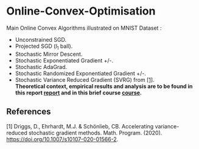 # Online-Convex-Optimisation
Main Online Convex Algorithms illustrated on MNIST Dataset :
* Unconstrained SGD.
* Projected SGD ($l_1$ ball).
* Stochastic Mirror Descent.
* Stochastic Exponentiated Gradient +/-.
* Stochastic AdaGrad.
* Stochastic Randomized Exponentiated Gradient +/-. 
* Stochastic Variance Reduced Gradient (SVRG) from [[1]](#1).<br>
**Theoretical context, empirical results and analysis are to be found in this report [report](./OCO_on_MNIST.pdf "report") and in this brief course [course](./regularization_randimization.pdf "course").**

## References
<a id="1">[1]</a> 
Driggs, D., Ehrhardt, M.J. & Schönlieb, CB. Accelerating variance-reduced stochastic gradient methods. Math. Program. (2020). https://doi.org/10.1007/s10107-020-01566-2.
